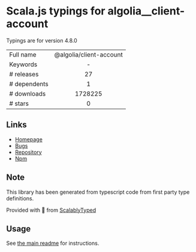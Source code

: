 
# Scala.js typings for algolia__client-account

Typings are for version 4.8.0



|                    |                 |
| ------------------ | :-------------: |
| Full name          | @algolia/client-account |
| Keywords           | - |
| # releases         | 27 |
| # dependents       | 1 |
| # downloads        | 1728225 |
| # stars            | 0 |

## Links
- [Homepage](https://github.com/algolia/algoliasearch-client-javascript#readme)
- [Bugs](https://github.com/algolia/algoliasearch-client-javascript/issues)
- [Repository](https://github.com/algolia/algoliasearch-client-javascript)
- [Npm](https://www.npmjs.com/package/%40algolia%2Fclient-account)
    


## Note
This library has been generated from typescript code from first party type definitions.

Provided with :purple_heart: from [ScalablyTyped](https://github.com/oyvindberg/ScalablyTyped)

## Usage
See [the main readme](../../readme.md) for instructions.


